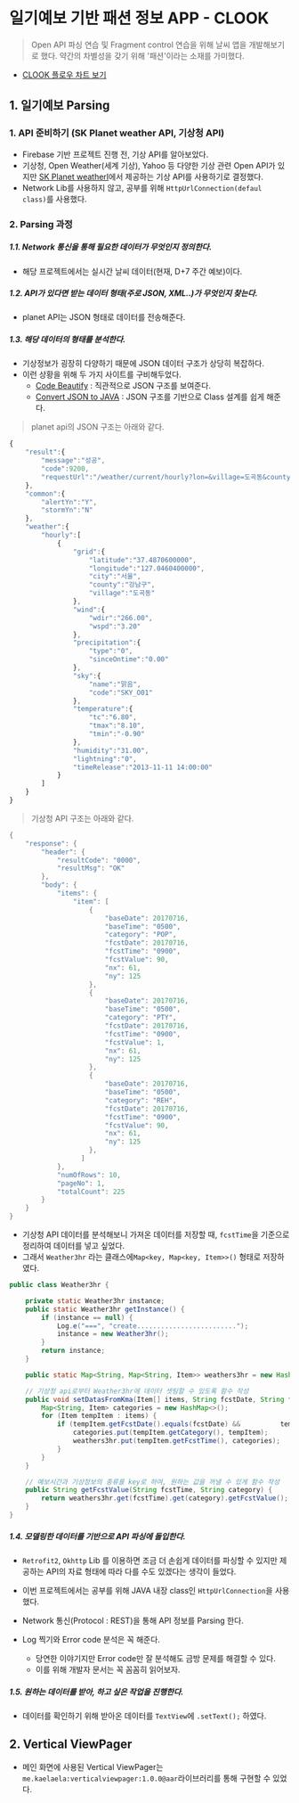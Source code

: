 # 일기예보 기반 패션 정보 APP - CLOOK

> Open API 파싱 연습 및 Fragment control 연습을 위해 날씨 앱을 개발해보기로 했다.
> 약간의 차별성을 갖기 위해 '패션'이라는 소재를 가미했다.

- [CLOOK 플로우 차트 보기](https://www.slideshare.net/secret/5aLvyGDSVFLnxL)



## 1. 일기예보 Parsing

### 1. API 준비하기 (SK Planet weather API, 기상청 API)

- Firebase 기반 프로젝트 진행 전, 기상 API를 알아보았다.
- 기상청, Open Weather(세계 기상), Yahoo 등 다양한 기상 관련 Open API가 있지만 [SK Planet weatherI](https://developers.skplanetx.com/develop/self-console/)에서 제공하는 기상 API를 사용하기로 결정했다.
- Network Lib를 사용하지 않고, 공부를 위해 `HttpUrlConnection(defaul class)`를 사용했다. 





### 2. Parsing 과정

##### 1.1. Network 통신을 통해 필요한 데이터가 무엇인지 정의한다.

- 해당 프로젝트에서는 실시간 날씨 데이터(현재, D+7 주간 예보)이다.



##### 1.2. API가 있다면 받는 데이터 형태(주로 JSON, XML..)가 무엇인지 찾는다.

- planet API는 JSON 형태로 데이터를 전송해준다. 



##### 1.3. 해당 데이터의 형태를 분석한다.

- 기상정보가 굉장히 다양하기 때문에 JSON 데이터 구조가 상당히 복잡하다.
- 이런 상황을 위해 두 가지 사이트를 구비해두었다.
  - [Code Beautify](https://codebeautify.org/) : 직관적으로 JSON 구조를 보여준다.
  - [Convert JSON to JAVA](http://pojo.sodhanalibrary.com/) : JSON 구조를 기반으로 Class 설계를 쉽게 해준다.

> planet api의 JSON 구조는 아래와 같다. 

```javascript
{
    "result":{
        "message":"성공",
        "code":9200,
        "requestUrl":"/weather/current/hourly?lon=&village=도곡동&county=강남구&lat=&city=서울&version=1"
    },
    "common":{
        "alertYn":"Y",
        "stormYn":"N"
    },
    "weather":{
        "hourly":[
            {
                "grid":{
                    "latitude":"37.4870600000",
                    "longitude":"127.0460400000",
                    "city":"서울",
                    "county":"강남구",
                    "village":"도곡동"
                },
                "wind":{
                    "wdir":"266.00",
                    "wspd":"3.20"
                },
                "precipitation":{
                    "type":"0",
                    "sinceOntime":"0.00"
                },
                "sky":{
                    "name":"맑음",
                    "code":"SKY_O01"
                },
                "temperature":{
                    "tc":"6.80",
                    "tmax":"8.10",
                    "tmin":"-0.90"
                },
                "humidity":"31.00",
                "lightning":"0",
                "timeRelease":"2013-11-11 14:00:00"
            }
        ]
    }
}
```



> 기상청 API 구조는 아래와 같다.

```java
{
	"response": {
		"header": {
			"resultCode": "0000",
			"resultMsg": "OK"
		},
		"body": {
			"items": {
				"item": [
					{
						"baseDate": 20170716,
						"baseTime": "0500",
						"category": "POP",
						"fcstDate": 20170716,
						"fcstTime": "0900",
						"fcstValue": 90,
						"nx": 61,
						"ny": 125
					},
					{
						"baseDate": 20170716,
						"baseTime": "0500",
						"category": "PTY",
						"fcstDate": 20170716,
						"fcstTime": "0900",
						"fcstValue": 1,
						"nx": 61,
						"ny": 125
					},
					{
						"baseDate": 20170716,
						"baseTime": "0500",
						"category": "REH",
						"fcstDate": 20170716,
						"fcstTime": "0900",
						"fcstValue": 90,
						"nx": 61,
						"ny": 125
					},
                  ]
			},
			"numOfRows": 10,
			"pageNo": 1,
			"totalCount": 225
		}
	}
}
```

- 기상청 API 데이터를 분석해보니 가져온 데이터를 저장할 때, `fcstTime`을 기준으로 정리하여 데이터를 넣고 싶었다.
- 그래서 `Weather3hr` 라는 클래스에`Map<key, Map<key, Item>>()` 형태로 저장하였다.

```java
public class Weather3hr {

    private static Weather3hr instance;
    public static Weather3hr getInstance() {
        if (instance == null) {
            Log.e("===", "create.........................");
            instance = new Weather3hr();
        }
        return instance;
    }

    public static Map<String, Map<String, Item>> weathers3hr = new HashMap<>();

  	// 기상청 api로부터 Weather3hr에 데이터 셋팅할 수 있도록 함수 작성
    public void setDatasFromKma(Item[] items, String fcstDate, String fcstTime) {
        Map<String, Item> categories = new HashMap<>();
        for (Item tempItem : items) {
            if (tempItem.getFcstDate().equals(fcstDate) && 			tempItem.getFcstTime().equals(fcstTime)) {
                categories.put(tempItem.getCategory(), tempItem);
                weathers3hr.put(tempItem.getFcstTime(), categories);
            }
        }
    }

  	// 예보시간과 기상정보의 종류를 key로 하여, 원하는 값을 꺼낼 수 있게 함수 작성
    public String getFcstValue(String fcstTime, String category) {
        return weathers3hr.get(fcstTime).get(category).getFcstValue();
    }
}
```

##### 1.4. 모델링한 데이터를 기반으로 API 파싱에 돌입한다.

- `Retrofit2`, `Okhttp` Lib 를 이용하면 조금 더 손쉽게 데이터를 파싱할 수 있지만 제공하는 API의 자료 형태에 따라 다를 수도 있겠다는 생각이 들었다.
- 이번 프로젝트에서는 공부를 위해 JAVA 내장 class인 `HttpUrlConnection`을 사용했다.


- Network 통신(Protocol : REST)을 통해 API 정보를 Parsing 한다.
- Log 찍기와 Error code 분석은 꼭 해준다.
  - 당연한 이야기지만 Error code만 잘 분석해도 금방 문제를 해결할 수 있다.
  - 이를 위해 개발자 문서는 꼭 꼼꼼히 읽어보자.



##### 1.5. 원하는 데이터를 받아, 하고 싶은 작업을 진행한다.

- 데이터를 확인하기 위해 받아온 데이터를 `TextView`에 `.setText();` 하였다. 




## 2. Vertical ViewPager

- 메인 화면에 사용된 Vertical ViewPager는 `me.kaelaela:verticalviewpager:1.0.0@aar`라이브러리를 통해 구현할 수 있었다.